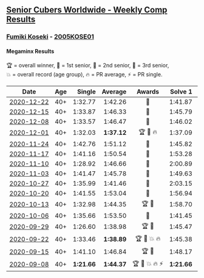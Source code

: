 <style>table {white-space: nowrap;}</style>

## [Senior Cubers Worldwide - Weekly Comp Results](/scw-comp/results/)
### [Fumiki Koseki](README.md) - [2005KOSE01](https://www.worldcubeassociation.org/persons/2005KOSE01?event=minx)
#### Megaminx Results

<span style="white-space: nowrap;">🏆 = overall winner</span>, <span style="white-space: nowrap;">🥇 = 1st senior</span>, <span style="white-space: nowrap;">🥈 = 2nd senior</span>, <span style="white-space: nowrap;">🥉 = 3rd senior</span>, <span style="white-space: nowrap;">💥 = overall record (age group)</span>, <span style="white-space: nowrap;">🔥 = PR average</span>, <span style="white-space: nowrap;">⚡ = PR single</span>.

| Date | Age | Single | Average | Awards | Solve 1 | Solve 2 | Solve 3 | Solve 4 | Solve 5 | Video |
| :--: | :--: | --: | --: | :--: | --: | --: | --: | --: | --: | :-- |
| [2020-12-22](../../results/2020-12-22/minx.md) | 40+ | 1:32.77 | 1:42.26 | 🥈 | 1:41.87 | 1:32.77 | 1:48.98 | 1:35.92 | DNF | [Desktop](https://www.facebook.com/events/758481858355136/permalink/762142324655756) / [Mobile](https://m.facebook.com/events/758481858355136?view=permalink&id=762142324655756) |
| [2020-12-15](../../results/2020-12-15/minx.md) | 40+ | 1:33.87 | 1:46.33 | 🥉 | 1:45.79 | 1:44.34 | 1:33.87 | 2:01.74 | 1:48.86 | [Desktop](https://www.facebook.com/events/804969103386330/permalink/808506549699252) / [Mobile](https://m.facebook.com/events/804969103386330?view=permalink&id=808506549699252) |
| [2020-12-08](../../results/2020-12-08/minx.md) | 40+ | 1:33.57 | 1:46.47 | 🥈 | 1:46.02 | 1:45.69 | 1:33.57 | 1:47.69 | 1:57.61 | [Desktop](https://www.facebook.com/events/1026387727837469/permalink/1030558384087070) / [Mobile](https://m.facebook.com/events/1026387727837469?view=permalink&id=1030558384087070) |
| [2020-12-01](../../results/2020-12-01/minx.md) | 40+ | 1:32.03 | **1:37.12** | 🏆 🥇 🔥 | 1:37.09 | 1:32.03 | 1:41.77 | 1:37.37 | 1:36.90 | [Desktop](https://www.facebook.com/events/456949201957439/permalink/461347924850900) / [Mobile](https://m.facebook.com/events/456949201957439?view=permalink&id=461347924850900) |
| [2020-11-24](../../results/2020-11-24/minx.md) | 40+ | 1:42.76 | 1:51.12 | 🥉 | 1:45.82 | 1:42.76 | 1:51.78 | 2:17.37 | 1:55.76 | [Desktop](https://www.facebook.com/events/418254925863499/permalink/422553458766979) / [Mobile](https://m.facebook.com/events/418254925863499?view=permalink&id=422553458766979) |
| [2020-11-17](../../results/2020-11-17/minx.md) | 40+ | 1:41.16 | 1:50.54 | 🥈 | 1:53.28 | 1:41.16 | 2:08.22 | 1:43.53 | 1:54.80 | [Desktop](https://www.facebook.com/events/770207250227350/permalink/773966986518043) / [Mobile](https://m.facebook.com/events/770207250227350?view=permalink&id=773966986518043) |
| [2020-11-10](../../results/2020-11-10/minx.md) | 40+ | 1:28.92 | 1:46.66 | 🥈 | 2:00.89 | 1:59.54 | 1:35.01 | 1:45.43 | 1:28.92 | [Desktop](https://www.facebook.com/events/355672432175632/permalink/359814311761444) / [Mobile](https://m.facebook.com/events/355672432175632?view=permalink&id=359814311761444) |
| [2020-11-03](../../results/2020-11-03/minx.md) | 40+ | 1:41.47 | 1:45.78 | 🥈 | 1:49.63 | 1:54.49 | 1:45.74 | 1:41.47 | 1:41.97 | [Desktop](https://www.facebook.com/events/1239637256416110/permalink/1245604499152719) / [Mobile](https://m.facebook.com/events/1239637256416110?view=permalink&id=1245604499152719) |
| [2020-10-27](../../results/2020-10-27/minx.md) | 40+ | 1:35.99 | 1:41.46 | 🥈 | 2:03.15 | 1:36.52 | 1:48.05 | 1:35.99 | 1:39.82 | [Desktop](https://www.facebook.com/events/814285582657691/permalink/817766725642910) / [Mobile](https://m.facebook.com/events/814285582657691?view=permalink&id=817766725642910) |
| [2020-10-20](../../results/2020-10-20/minx.md) | 40+ | 1:41.55 | 1:53.04 | 🥈 | 1:56.94 | 1:41.55 | 1:55.52 | 2:02.12 | 1:46.67 | [Desktop](https://www.facebook.com/events/1017705805364611/permalink/1023562108112314) / [Mobile](https://m.facebook.com/events/1017705805364611?view=permalink&id=1023562108112314) |
| [2020-10-13](../../results/2020-10-13/minx.md) | 40+ | 1:32.98 | 1:44.35 | 🏆 🥇 | 1:58.70 | 1:32.98 | 1:49.93 | 1:35.77 | 1:47.36 | [Desktop](https://www.facebook.com/events/2855876438029747/permalink/2863143357303055) / [Mobile](https://m.facebook.com/events/2855876438029747?view=permalink&id=2863143357303055) |
| [2020-10-06](../../results/2020-10-06/minx.md) | 40+ | 1:35.66 | 1:53.50 | 🥈 | 1:41.45 | 3:06.70 | 1:35.66 | 1:44.55 | 2:14.49 | [Desktop](https://www.facebook.com/events/2645965315652815/permalink/2652052705044076) / [Mobile](https://m.facebook.com/events/2645965315652815?view=permalink&id=2652052705044076) |
| [2020-09-29](../../results/2020-09-29/minx.md) | 40+ | 1:26.60 | 1:38.98 | 🏆 🥇 | 1:45.47 | 1:46.13 | 1:26.60 | 1:30.76 | 1:40.72 | [Desktop](https://www.facebook.com/events/1202263490156156/permalink/1207960279586477) / [Mobile](https://m.facebook.com/events/1202263490156156?view=permalink&id=1207960279586477) |
| [2020-09-22](../../results/2020-09-22/minx.md) | 40+ | 1:33.46 | **1:38.89** | 🏆 🥇 💥 🔥 | 1:45.38 | 1:37.77 | 1:33.53 | 1:33.46 | 1:49.18 | [Desktop](https://www.facebook.com/events/349197636276246/permalink/350482712814405) / [Mobile](https://m.facebook.com/events/349197636276246?view=permalink&id=350482712814405) |
| [2020-09-15](../../results/2020-09-15/minx.md) | 40+ | 1:41.10 | 1:46.84 | 🏆 🥇 | 1:48.17 | 1:41.10 | 1:51.98 | 1:49.69 | 1:42.65 | [Desktop](https://www.facebook.com/events/3404368289613252/permalink/3417652994951448) / [Mobile](https://m.facebook.com/events/3404368289613252?view=permalink&id=3417652994951448) |
| [2020-09-08](../../results/2020-09-08/minx.md) | 40+ | **1:21.66** | **1:44.37** | 🏆 🥇 💥 🔥 ⚡ | **1:21.66** | 1:53.03 | 1:50.87 | 1:51.97 | 1:30.27 | [Desktop](https://www.facebook.com/events/660661614881054/permalink/665531487727400) / [Mobile](https://m.facebook.com/events/660661614881054?view=permalink&id=665531487727400) |


<!-- Global site tag (gtag.js) - Google Analytics -->
<script async src="https://www.googletagmanager.com/gtag/js?id=UA-86348435-3"></script>
<script>window.dataLayer = window.dataLayer || []; function gtag() {dataLayer.push(arguments);} gtag('js', new Date()); gtag('config', 'UA-86348435-3');</script>
